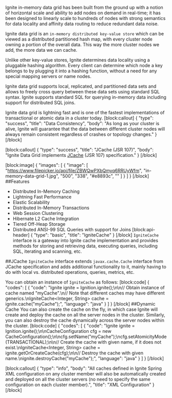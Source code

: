Ignite in-memory data grid has been built from the ground up with a notion of horizontal scale and ability to add nodes on demand in real-time; it has been designed to linearly scale to hundreds of nodes with strong semantics for data locality and affinity data routing to reduce redundant data noise.

Ignite data grid is an `in-memory distributed key-value store` which can be viewed as a distributed partitioned hash map, with every cluster node owning a portion of the overall data. This way the more cluster nodes we add, the more data we can cache.

Unlike other key-value stores, Ignite determines data locality using a pluggable hashing algorithm. Every client can determine which node a key belongs to by plugging it into a hashing function, without a need for any special mapping servers or name nodes.

Ignite data grid supports local, replicated, and partitioned data sets and allows to freely cross query between these data sets using standard SQL syntax. Ignite supports standard SQL for querying in-memory data including support for distributed SQL joins. 

Ignite data grid is lightning fast and is one of the fastest implementations of transactional or atomic data in a  cluster today.
[block:callout]
{
  "type": "success",
  "title": "Data Consistency",
  "body": "As long as your cluster is alive, Ignite will guarantee that the data between different cluster nodes will always remain consistent regardless of crashes or topology changes."
}
[/block]

[block:callout]
{
  "type": "success",
  "title": "JCache (JSR 107)",
  "body": "Ignite Data Grid implements [JCache](doc:jcache) (JSR 107) specification."
}
[/block]

[block:image]
{
  "images": [
    {
      "image": [
        "https://www.filepicker.io/api/file/ZBWQwPXbQmyq6RRUyWfm",
        "in-memory-data-grid-1.jpg",
        "500",
        "338",
        "#e8893c",
        ""
      ]
    }
  ]
}
[/block]
##Features
  * Distributed In-Memory Caching
  * Lightning Fast Performance
  * Elastic Scalability
  * Distributed In-Memory Transactions
  * Web Session Clustering
  * Hibernate L2 Cache Integration
  * Tiered Off-Heap Storage
  * Distributed ANSI-99 SQL Queries with support for Joins
[block:api-header]
{
  "type": "basic",
  "title": "IgniteCache"
}
[/block]
`IgniteCache` interface is a gateway into Ignite cache implementation and provides methods for storing and retrieving data, executing queries, including SQL, iterating and scanning, etc.

##JCache
`IgniteCache` interface extends `javax.cache.Cache` interface from JCache specification and adds additional functionality to it, mainly having to do with local vs. distributed operations, queries, metrics, etc.

You can obtain an instance of `IgniteCache` as follows:
[block:code]
{
  "codes": [
    {
      "code": "Ignite ignite = Ignition.ignite();\n\n// Obtain instance of cache named \"myCache\".\n// Note that different caches may have different generics.\nIgniteCache<Integer, String> cache = ignite.cache(\"myCache\");",
      "language": "java"
    }
  ]
}
[/block]
##Dynamic Cache
You can also create the cache on the fly, in which case Ignite will create and deploy the cache on all the server nodes in the cluster. Similarly, you can also destroy the cache dynamically across the server nodes within the cluster.
[block:code]
{
  "codes": [
    {
      "code": "Ignite ignite = Ignition.ignite();\n\nCacheConfiguration cfg = new CacheConfiguration();\n\ncfg.setName(\"myCache\");\ncfg.setAtomicityMode(TRANSACTIONAL);\n\n// Create the cache with given name, if it does not exist.\nIgniteCache<Integer, String> cache = ignite.getOrCreateCache(cfg);\n\n// Destroy the cache with given name.\nignite.destroyCache(\"myCache\");",
      "language": "java"
    }
  ]
}
[/block]

[block:callout]
{
  "type": "info",
  "body": "All caches defined in Ignite Spring XML configuration on any cluster member will also be automatically created and deployed on all the cluster servers (no need to specify the same configuration on each cluster member).",
  "title": "XML Configuration"
}
[/block]